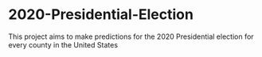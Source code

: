 # 2020-Presidential-Election
This project aims to make predictions for the 2020 Presidential election for every county in the United States
